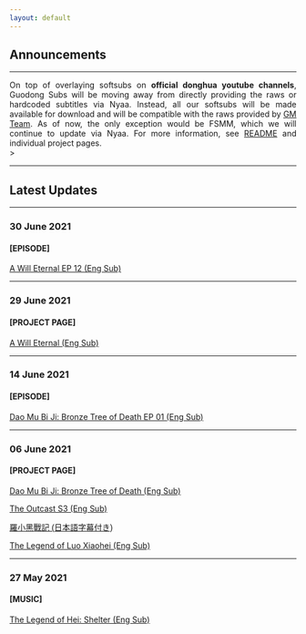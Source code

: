 ```yaml
---
layout: default
---
```


## Announcements

---
<div style="text-align: justify">
 On top of overlaying softsubs on <b>official donghua youtube channels</b>, Guodong Subs will be moving away from directly providing the raws or hardcoded subtitles via Nyaa. Instead, all our softsubs will be made available for download and will be compatible with the raws provided by <a href="https://nyaa.si/user/GuoManTeam">GM Team</a>. As of now, the only exception would be FSMM, which we will continue to update via Nyaa. For more information, see <a href="https://wuzimiko.github.io/subsoverlay/about">README</a> and individual project pages.

 </div>>
 
---
## Latest Updates

---
### 30 June 2021

#### [EPISODE] 
<a href="https://wuzimiko.github.io/subsoverlay/awilleternal/en-12">A Will Eternal EP 12 (Eng Sub)</a>

---
### 29 June 2021

#### [PROJECT PAGE] 
<a href="https://wuzimiko.github.io/subsoverlay/awilleternal/en">A Will Eternal (Eng Sub)</a>

---
### 14 June 2021

#### [EPISODE] 
<a href="https://wuzimiko.github.io/subsoverlay/bronzetreeofdeath/en-01">Dao Mu Bi Ji: Bronze Tree of Death EP 01 (Eng Sub)</a>

---
### 06 June 2021

#### [PROJECT PAGE]  
<a href="https://wuzimiko.github.io/subsoverlay/bronzetreeofdeath/en">Dao Mu Bi Ji: Bronze Tree of Death (Eng Sub)</a>

<a href="https://wuzimiko.github.io/subsoverlay/theoutcasts3/en">The Outcast S3 (Eng Sub)</a>

<p style="font-family : 'ヒラギノ角ゴ ProN' , 'Hiragino Kaku Gothic ProN' , '游ゴシック' , '游ゴシック体' , YuGothic , 'Yu Gothic' , 'メイリオ' , Meiryo , 'ＭＳ ゴシック' , 'MS Gothic' , HiraKakuProN-W3 , 'TakaoExゴシック' , TakaoExGothic , 'MotoyaLCedar' , 'Droid Sans Japanese' , sans-serif;
"> <a href="https://wuzimiko.github.io/subsoverlay/luoxiaohei/jp">羅小黑戰記 (日本語字幕付き)</a> </p>
 
<a href="https://wuzimiko.github.io/subsoverlay/luoxiaohei/en">The Legend of Luo Xiaohei (Eng Sub)</a>
 
---
### 27 May 2021

#### [MUSIC] 
<a href="https://wuzimiko.github.io/subsoverlay/luoxiaohei/en-officialmv">The Legend of Hei: Shelter (Eng Sub)</a>

